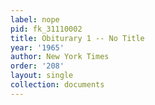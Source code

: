 ```yaml
---
label: nope
pid: fk_31110002
title: Obiturary 1 -- No Title
year: '1965'
author: New York Times
order: '208'
layout: single
collection: documents
---
```

